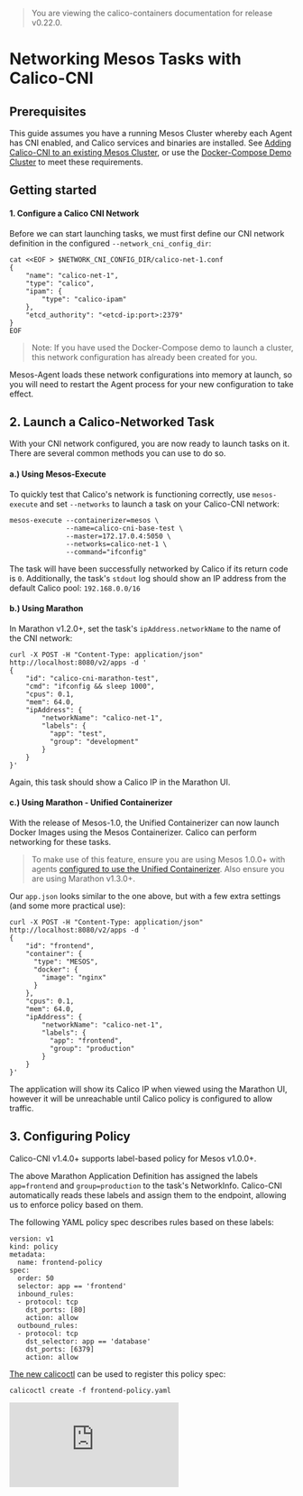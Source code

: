 > You are viewing the calico-containers documentation for release v0.22.0.

# Networking Mesos Tasks with Calico-CNI

## Prerequisites
This guide assumes you have a running Mesos Cluster whereby each Agent has
CNI enabled, and Calico services and binaries are installed. See [Adding Calico-CNI to an existing Mesos Cluster](ManualInstallCalicoCNI.md), or use the [Docker-Compose Demo Cluster](cni-compose-demo/) to meet these requirements.

## Getting started

#### 1. Configure a Calico CNI Network
Before we can start launching tasks, we must first define our CNI network definition in the configured  `--network_cni_config_dir`:
```
cat <<EOF > $NETWORK_CNI_CONFIG_DIR/calico-net-1.conf
{
    "name": "calico-net-1",
    "type": "calico",
    "ipam": {
        "type": "calico-ipam"
    },
    "etcd_authority": "<etcd-ip:port>:2379"
}
EOF
```
> Note: If you have used the Docker-Compose demo to launch a cluster, this network configuration has already been created for you.

Mesos-Agent loads these network configurations into memory at launch, so you will need to restart the Agent process for your new configuration to take effect.

## 2. Launch a Calico-Networked Task
With your CNI network configured, you are now ready to launch tasks on it. There are several common methods you can use to do so.

#### a.) Using Mesos-Execute
To quickly test that Calico's network is functioning correctly, use `mesos-execute` and set `--networks` to launch a task on your Calico-CNI network:
```
mesos-execute --containerizer=mesos \
              --name=calico-cni-base-test \
              --master=172.17.0.4:5050 \
              --networks=calico-net-1 \
              --command="ifconfig"
```
The task will have been successfully networked by Calico if its return code is `0`. Additionally, the task's `stdout` log should show an IP address from the default Calico pool: `192.168.0.0/16`

#### b.) Using Marathon
In Marathon v1.2.0+, set the task's `ipAddress.networkName` to the name of the CNI network:
```
curl -X POST -H "Content-Type: application/json" http://localhost:8080/v2/apps -d '
{
    "id": "calico-cni-marathon-test",
    "cmd": "ifconfig && sleep 1000",
    "cpus": 0.1,
    "mem": 64.0,
    "ipAddress": {
        "networkName": "calico-net-1",
        "labels": {
          "app": "test",
          "group": "development"
        }
    }
}'
```
Again, this task should show a Calico IP in the Marathon UI.
#### c.) Using Marathon - Unified Containerizer

With the release of Mesos-1.0, the Unified Containerizer can now launch Docker Images using the Mesos Containerizer. Calico can perform networking for these tasks.

> To make use of this feature, ensure you are using Mesos 1.0.0+ with agents [configured to use the Unified Containerizer](http://mesos.apache.org/documentation/latest/container-image/). Also ensure you are using Marathon v1.3.0+.

Our `app.json` looks similar to the one above, but with a few extra settings (and some more practical use):
```
curl -X POST -H "Content-Type: application/json" http://localhost:8080/v2/apps -d '
{
    "id": "frontend",
    "container": {
      "type": "MESOS",
      "docker": {
        "image": "nginx"
      }
    },
    "cpus": 0.1,
    "mem": 64.0,
    "ipAddress": {
        "networkName": "calico-net-1",
        "labels": {
          "app": "frontend",
          "group": "production"
        }
    }
}'
```

The application will show its Calico IP when viewed using the Marathon UI, however it will be unreachable until Calico policy is configured to allow traffic.

## 3. Configuring Policy
Calico-CNI v1.4.0+ supports label-based policy for Mesos v1.0.0+.

The above Marathon Application Definition has assigned the labels `app=frontend` and `group=production` to the task's NetworkInfo. Calico-CNI automatically reads these labels and assign them to the endpoint, allowing us to enforce policy based on them.

The following YAML policy spec describes rules based on these labels:
```
version: v1
kind: policy
metadata:
  name: frontend-policy
spec:
  order: 50
  selector: app == 'frontend'
  inbound_rules:
  - protocol: tcp
    dst_ports: [80]
    action: allow
  outbound_rules:
  - protocol: tcp
    dst_selector: app == 'database'
    dst_ports: [6379]
    action: allow
```

[The new calicoctl](https://github.com/tigera/libcalico-go) can be used to register this policy spec:
```
calicoctl create -f frontend-policy.yaml
```


[calico-slack]: https://slack.projectcalico.org/
[marathon-ip-per-task-doc]: https://github.com/mesosphere/marathon/blob/v0.14.0/docs/docs/ip-per-task.md
[![Analytics](https://calico-ga-beacon.appspot.com/UA-52125893-3/calico-containers/docs/mesos/UsageGuideUnifiedCNI.md?pixel)](https://github.com/igrigorik/ga-beacon)
